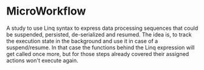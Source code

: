 # MicroWorkflow

A study to use Linq syntax to express data processing sequences that could be suspended, persisted, de-serialized and resumed. The idea is, to track the execution state in the background and use it in case of a suspend/resume. In that case the functions behind the Linq expression will get called once more, but for those steps already covered their assigned actions won't execute again.  
